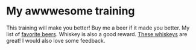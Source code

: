 # My awwwesome training
This training will make you better!
Buy me a beer if it made you better.
My list of [favorite beers](beers.md).
Whiskey is also a good reward.
[These whiskeys](whiskeys.md) are great!
I would also love some feedback.
